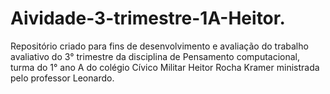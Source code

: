 # Aividade-3-trimestre-1A-Heitor.
Repositório criado para fins de desenvolvimento e avaliação do trabalho avaliativo do 3° trimestre da disciplina de Pensamento computacional, turma do 1° ano A do colégio Cívico Militar Heitor Rocha Kramer ministrada pelo professor Leonardo.
